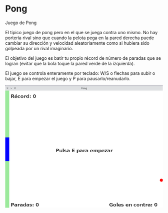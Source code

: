 # Pong
Juego de Pong

El típico juego de pong pero en el que se juega contra uno mismo. No hay portería rival sino que cuando la pelota pega en la pared derecha puede cambiar su dirección y velocidad aleatoriamente como si hubiera sido golpeada por un rival imaginario.

El objetivo del juego es batir tu propio récord de número de paradas que se logran (evitar que la bola toque la pared verde de la izquierda).

El juego se controla enteramente por teclado: W/S o flechas para subir o bajar, E para empezar el juego y P para pausarlo/reanudarlo.

![Pantalla inicial](Pong.png)
